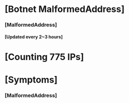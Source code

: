 # [Botnet MalformedAddress]
### [MalformedAddress]
#### [Updated every 2~3 hours]

# [Counting 775 IPs]

# [Symptoms] 
###   [MalformedAddress]
